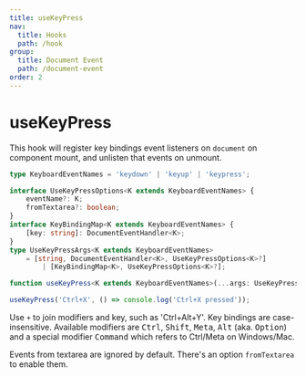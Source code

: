 ```yaml
---
title: useKeyPress
nav:
  title: Hooks
  path: /hook
group:
  title: Document Event
  path: /document-event
order: 2
---
```


# useKeyPress

This hook will register key bindings event listeners on `document` on component mount, and unlisten that events on unmount.

```typescript
type KeyboardEventNames = 'keydown' | 'keyup' | 'keypress';

interface UseKeyPressOptions<K extends KeyboardEventNames> {
    eventName?: K;
    fromTextarea?: boolean;
}
interface KeyBindingMap<K extends KeyboardEventNames> {
    [key: string]: DocumentEventHandler<K>;
}
type UseKeyPressArgs<K extends KeyboardEventNames>
    = [string, DocumentEventHandler<K>, UseKeyPressOptions<K>?]
        | [KeyBindingMap<K>, UseKeyPressOptions<K>?];

function useKeyPress<K extends KeyboardEventNames>(...args: UseKeyPressArgs<K>): void
```

```js
useKeyPress('Ctrl+X', () => console.log('Ctrl+X pressed'));
```

Use `+` to join modifiers and key, such as 'Ctrl+Alt+Y'. Key bindings are case-insensitive.
Available modifiers are <kbd>Ctrl</kbd>, <kbd>Shift</kbd>, <kbd>Meta</kbd>, <kbd>Alt</kbd> (aka. <kbd>Option</kbd>) and a special modifier <kbd>Command</kbd> which refers to Ctrl/Meta on Windows/Mac.

Events from textarea are ignored by default. There's an option `fromTextarea` to enable them.

<code src='./demo/useKeyPress.tsx'>
